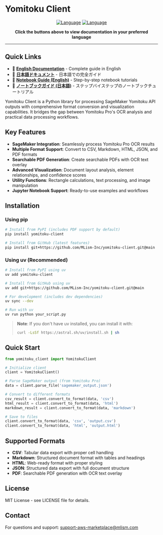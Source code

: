 # Yomitoku Client

<div align="center">

[![Language](https://img.shields.io/badge/🌐_English-blue?style=for-the-badge&logo=github)](docs/en/README.md) [![Language](https://img.shields.io/badge/🌐_日本語-red?style=for-the-badge&logo=github)](docs/ja/README.md)

**Click the buttons above to view documentation in your preferred language**

</div>

---

## Quick Links

- 📖 **[English Documentation](docs/en/README.md)** - Complete guide in English
- 📖 **[日本語ドキュメント](docs/ja/README.md)** - 日本語での完全ガイド
- 📓 **[Notebook Guide (English)](docs/en/NOTEBOOK_GUIDE.md)** - Step-by-step notebook tutorials
- 📓 **[ノートブックガイド (日本語)](docs/ja/NOTEBOOK_GUIDE.md)** - ステップバイステップのノートブックチュートリアル

Yomitoku Client is a Python library for processing SageMaker Yomitoku API outputs with comprehensive format conversion and visualization capabilities. It bridges the gap between Yomitoku Pro's OCR analysis and practical data processing workflows.

## Key Features

- **SageMaker Integration**: Seamlessly process Yomitoku Pro OCR results
- **Multiple Format Support**: Convert to CSV, Markdown, HTML, JSON, and PDF formats
- **Searchable PDF Generation**: Create searchable PDFs with OCR text overlay
- **Advanced Visualization**: Document layout analysis, element relationships, and confidence scores
- **Utility Functions**: Rectangle calculations, text processing, and image manipulation
- **Jupyter Notebook Support**: Ready-to-use examples and workflows

## Installation

### Using pip
```bash
# Install from PyPI (includes PDF support by default)
pip install yomitoku-client

# Install from GitHub (latest features)
pip install git+https://github.com/MLism-Inc/yomitoku-client.git@main
```

### Using uv (Recommended)
```bash
# Install from PyPI using uv
uv add yomitoku-client

# Install from GitHub using uv
uv add git+https://github.com/MLism-Inc/yomitoku-client.git@main

# For development (includes dev dependencies)
uv sync --dev

# Run with uv
uv run python your_script.py
```

> **Note**: If you don't have uv installed, you can install it with:
> ```bash
> curl -LsSf https://astral.sh/uv/install.sh | sh
> ```

## Quick Start

```python
from yomitoku_client import YomitokuClient

# Initialize client
client = YomitokuClient()

# Parse SageMaker output (from Yomitoku Pro)
data = client.parse_file('sagemaker_output.json')

# Convert to different formats
csv_result = client.convert_to_format(data, 'csv')
html_result = client.convert_to_format(data, 'html')
markdown_result = client.convert_to_format(data, 'markdown')

# Save to files
client.convert_to_format(data, 'csv', 'output.csv')
client.convert_to_format(data, 'html', 'output.html')
```

## Supported Formats

- **CSV**: Tabular data export with proper cell handling
- **Markdown**: Structured document format with tables and headings
- **HTML**: Web-ready format with proper styling
- **JSON**: Structured data export with full document structure
- **PDF**: Searchable PDF generation with OCR text overlay

## License

MIT License - see LICENSE file for details.

## Contact

For questions and support: support-aws-marketplace@mlism.com